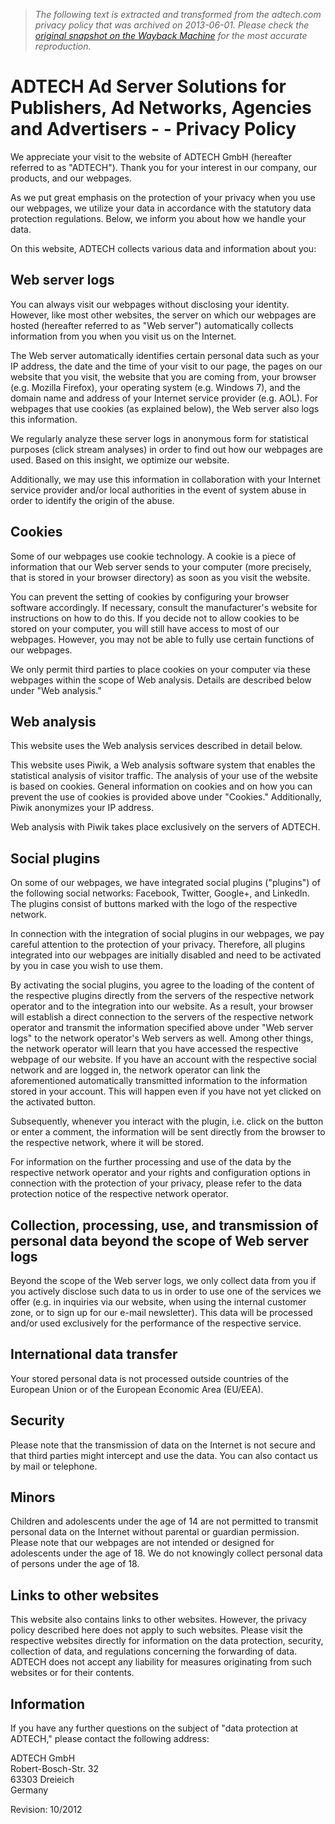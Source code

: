> *The following text is extracted and transformed from the adtech.com privacy policy that was archived on 2013-06-01. Please check the [original snapshot on the Wayback Machine](https://web.archive.org/web/20130601050652id_/http%3A//www.adtech.com/data-privacy) for the most accurate reproduction.*

# ADTECH Ad Server Solutions for Publishers, Ad Networks, Agencies and Advertisers - - Privacy Policy

We appreciate your visit to the website of ADTECH GmbH (hereafter referred to as "ADTECH"). Thank you for your interest in our company, our products, and our webpages.

As we put great emphasis on the protection of your privacy when you use our webpages, we utilize your data in accordance with the statutory data protection regulations. Below, we inform you about how we handle your data.

On this website, ADTECH collects various data and information about you: 

## Web server logs 

You can always visit our webpages without disclosing your identity. However, like most other websites, the server on which our webpages are hosted (hereafter referred to as "Web server") automatically collects information from you when you visit us on the Internet.

The Web server automatically identifies certain personal data such as your IP address, the date and the time of your visit to our page, the pages on our website that you visit, the website that you are coming from, your browser (e.g. Mozilla Firefox), your operating system (e.g. Windows 7), and the domain name and address of your Internet service provider (e.g. AOL). For webpages that use cookies (as explained below), the Web server also logs this information. 

We regularly analyze these server logs in anonymous form for statistical purposes (click stream analyses) in order to find out how our webpages are used. Based on this insight, we optimize our website. 

Additionally, we may use this information in collaboration with your Internet service provider and/or local authorities in the event of system abuse in order to identify the origin of the abuse. 

## Cookies 

Some of our webpages use cookie technology. A cookie is a piece of information that our Web server sends to your computer (more precisely, that is stored in your browser directory) as soon as you visit the website. 

You can prevent the setting of cookies by configuring your browser software accordingly. If necessary, consult the manufacturer's website for instructions on how to do this. If you decide not to allow cookies to be stored on your computer, you will still have access to most of our webpages. However, you may not be able to fully use certain functions of our webpages. 

We only permit third parties to place cookies on your computer via these webpages within the scope of Web analysis. Details are described below under "Web analysis."

## Web analysis

This website uses the Web analysis services described in detail below.

This website uses Piwik, a Web analysis software system that enables the statistical analysis of visitor traffic. The analysis of your use of the website is based on cookies. General information on cookies and on how you can prevent the use of cookies is provided above under "Cookies." Additionally, Piwik anonymizes your IP address. 

Web analysis with Piwik takes place exclusively on the servers of ADTECH.

## Social plugins 

On some of our webpages, we have integrated social plugins ("plugins") of the following social networks: Facebook, Twitter, Google+, and LinkedIn. The plugins consist of buttons marked with the logo of the respective network.

In connection with the integration of social plugins in our webpages, we pay careful attention to the protection of your privacy. Therefore, all plugins integrated into our webpages are initially disabled and need to be activated by you in case you wish to use them. 

By activating the social plugins, you agree to the loading of the content of the respective plugins directly from the servers of the respective network operator and to the integration into our website. As a result, your browser will establish a direct connection to the servers of the respective network operator and transmit the information specified above under "Web server logs" to the network operator's Web servers as well. Among other things, the network operator will learn that you have accessed the respective webpage of our website. If you have an account with the respective social network and are logged in, the network operator can link the aforementioned automatically transmitted information to the information stored in your account. This will happen even if you have not yet clicked on the activated button.

Subsequently, whenever you interact with the plugin, i.e. click on the button or enter a comment, the information will be sent directly from the browser to the respective network, where it will be stored. 

For information on the further processing and use of the data by the respective network operator and your rights and configuration options in connection with the protection of your privacy, please refer to the data protection notice of the respective network operator. 

## Collection, processing, use, and transmission of personal data beyond the scope of Web server logs 

Beyond the scope of the Web server logs, we only collect data from you if you actively disclose such data to us in order to use one of the services we offer (e.g. in inquiries via our website, when using the internal customer zone, or to sign up for our e-mail newsletter). This data will be processed and/or used exclusively for the performance of the respective service. 

## International data transfer 

Your stored personal data is not processed outside countries of the European Union or of the European Economic Area (EU/EEA).

## Security 

Please note that the transmission of data on the Internet is not secure and that third parties might intercept and use the data. You can also contact us by mail or telephone.

## Minors 

Children and adolescents under the age of 14 are not permitted to transmit personal data on the Internet without parental or guardian permission. Please note that our webpages are not intended or designed for adolescents under the age of 18. We do not knowingly collect personal data of persons under the age of 18. 

## Links to other websites 

This website also contains links to other websites. However, the privacy policy described here does not apply to such websites. Please visit the respective websites directly for information on the data protection, security, collection of data, and regulations concerning the forwarding of data. ADTECH does not accept any liability for measures originating from such websites or for their contents. 

## Information 

If you have any further questions on the subject of "data protection at ADTECH," please contact the following address:

ADTECH GmbH  
Robert-Bosch-Str. 32   
63303 Dreieich  
Germany

Revision: 10/2012
